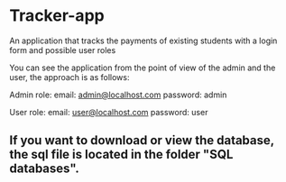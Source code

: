 # Tracker-app
An application that tracks the payments of existing students with a login form and possible user roles

You can see the application from the point of view of the admin and the user, the approach is as follows:

Admin role:
email: admin@localhost.com
password: admin

User role:
email: user@localhost.com
password: user


## If you want to download or view the database, the sql file is located in the folder "SQL databases".
